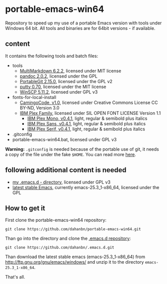 # portable-emacs-win64

Repository to speed up my use of a portable Emacs version with tools under Windows 64 bit. All tools and binaries are for 64bit versions - if available.

## content

It contains the following tools and batch files:

+ tools
    * [MultiMarkdown 6.2.2](http://fletcherpenney.net/multimarkdown/), licensed under MIT license
    * [pandoc 2.0.2](https://pandoc.org/), licensed under the GPL
    * [PortableGit 2.15.0](https://git-scm.com/download/win), licensed under the GPL v2
    * [putty 0.70](https://www.chiark.greenend.org.uk/~sgtatham/putty/latest.html), licensed under the MIT license
    * [WinSCP 5.11.2](https://winscp.net/eng/download.php), licensed under GPL v3
+ fonts-for-local-install
    * [CamingoCode, v1.0](http://www.janfromm.de/typefaces/camingomono/camingocode/), licensed under Creative Commons License CC BY-ND, Version 3.0
    * [IBM Plex Family](https://github.com/IBM/type), licensed under SIL OPEN FONT LICENSE Version 1.1
        * [IBM Plex Mono, v0.4.1](https://github.com/IBM/type/tree/master/fonts/Mono/desktop/pc), light, regular & semibold plus italics
        * [IBM Plex Sans, v0.4.1](https://github.com/IBM/type/tree/master/fonts/Sans/desktop/pc), light, regular & semibold plus italics
        * [IBM Plex Serif, v0.4.1](https://github.com/IBM/type/tree/master/fonts/Serif/desktop/pc), light, regular & semibold plus italics
+ .gitconfig
+ portable-emacs-win64.bat, licensed under GPL v3

**Warning:** `.gitconfig` is needed because of the portable use of git, it needs 
a copy of the file under the fake `$HOME`. You can read more [here](https://github.com/magit/magit/issues/1497).

## following additional content is needed

+ [my .emacs.d - directory](https://github.com/dahanbn/.emacs.d), licensed under GPL v3
+ [latest stable Emacs](https://www.gnu.org/software/emacs/), currently emacs-25.3_1-x86_64, licensed under the GPL

## How to get it

First clone the portable-emacs-win64 repository:

    git clone https://github.com/dahanbn/portable-emacs-win64.git

Than go into the directory and clone the [.emacs.d repository](https://github.com/dahanbn/.emacs.d):

    git clone https://github.com/dahanbn/.emacs.d.git

Than download the latest stable emacs (emacs-25.3_1-x86_64) from http://ftp.gnu.org/gnu/emacs/windows/ and unzip it to the directory `emacs-25.3_1-x86_64`.

That's all.
